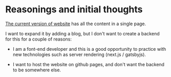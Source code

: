 # Reasonings and initial thoughts

[The current version of website](https://github.com/dmitriyaa/dmitriyaa.github.io/tree/development) has all the content in a single page.

I want to expand it by adding a blog, but I don't want to create a backend for this for a couple of reasons:

- I am a font-end developer and this is a good opportunity to practice with new technologies such as server rendering (next.js / gatsbyjs).

- I want to host the website on github pages, and don't want the backend to be somewhere else.
